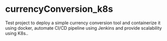 # currencyConversion_k8s
Test project to deploy a simple currency conversion tool and containerize it using docker, automate CI/CD pipeline using Jenkins and provide scalability using K8s..
